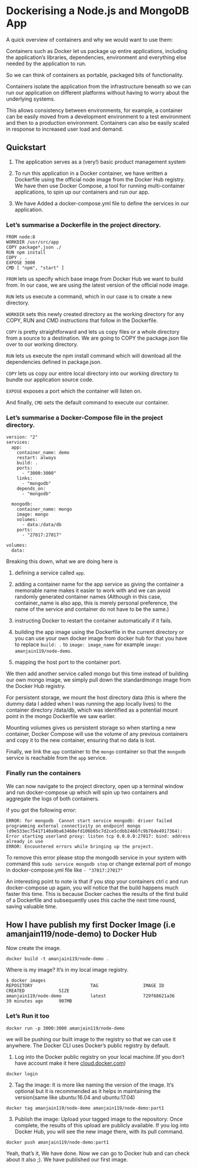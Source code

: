 # Dockerising a Node.js and MongoDB App

A quick overview of containers and why we would want to use them:

Containers such as Docker let us package up entire applications, including the application’s libraries, dependencies, environment and everything else needed by the application to run.

So we can think of containers as portable, packaged bits of functionality.

Containers isolate the application from the infrastructure beneath so we can run our application on different platforms without having to worry about the underlying systems.

This allows consistency between environments, for example, a container can be easily moved from a development environment to a test environment and then to a production environment. Containers can also be easily scaled in response to increased user load and demand.

## Quickstart

1. The application serves as a (very!) basic product management system

2. To run this application in a Docker container, we have written a Dockerfile using the official node image from the Docker Hub registry. We have then use Docker Compose, a tool for running multi-container applications, to spin up our containers and run our app.

3. We have Added a docker-compose.yml file to define the services in our application.

### Let’s summarise a Dockerfile in the project directory.

```
FROM node:8
WORKDIR /usr/src/app
COPY package*.json ./
RUN npm install
COPY . .
EXPOSE 3000
CMD [ "npm", "start" ]
```

`FROM` lets us specify which base image from Docker Hub we want to build from. In our case, we are using the latest version of the official node image.

`RUN` lets us execute a command, which in our case is to create a new directory.

`WORKDIR` sets this newly created directory as the working directory for any COPY, RUN and CMD instructions that follow in the Dockerfile.

`COPY` is pretty straightforward and lets us copy files or a whole directory from a source to a destination. We are going to COPY the package.json file over to our working directory.

`RUN` lets us execute the npm install command which will download all the dependencies defined in package.json.

`COPY` lets us copy our entire local directory into our working directory to bundle our application source code.

`EXPOSE` exposes a port which the container will listen on.

And finally, `CMD` sets the default command to execute our container.

### Let’s summarise a Docker-Compose file in the project directory.

```
version: "2"
services:
  app:
    container_name: demo
    restart: always
    build: .
    ports:
      - "3000:3000"
    links:
      - "mongodb"
    depends_on:
      - "mongodb"
      
  mongodb:
    container_name: mongo
    image: mongo
    volumes:
      - data:/data/db
    ports:
      - "27017:27017"

volumes:
  data:
```

Breaking this down, what we are doing here is

1. defining a service called `app`.

2. adding a container name for the app service as giving the container a memorable name makes it easier to work with and we can avoid randomly generated container names (Although in this case, container_name is also app, this is merely personal preference, the name of the service and container do not have to be the same.)

3. instructing Docker to restart the container automatically if it fails.

4. building the app image using the Dockerfile in the current directory or you can use your own docker image from docker hub for that you have to replace `build: .` to `image: image_name` for example `image: amanjain119/node-demo`.

5. mapping the host port to the container port.

We then add another service called mongo but this time instead of building our own mongo image, we simply pull down the standardmongo image from the Docker Hub registry.

For persistent storage, we mount the host directory data (this is where the dummy data I added when I was running the app locally lives) to the container directory /data/db, which was identified as a potential mount point in the mongo Dockerfile we saw earlier.

Mounting volumes gives us persistent storage so when starting a new container, Docker Compose will use the volume of any previous containers and copy it to the new container, ensuring that no data is lost.

Finally, we link the `app` container to the `mongo` container so that the `mongodb` service is reachable from the `app` service.


### Finally run the containers 

We can now navigate to the project directory, open up a terminal window and run docker-compose up which will spin up two containers and aggregate the logs of both containers.

if you got the following error:
```
ERROR: for mongodb  Cannot start service mongodb: driver failed programming external connectivity on endpoint mongo (d9e533ec75417140a9ba63468efd106b65c7d2ce5cdbb2466fc9b76de4917364): Error starting userland proxy: listen tcp 0.0.0.0:27017: bind: address already in use
ERROR: Encountered errors while bringing up the project.
```

To remove this error please stop the mongodb service in your system with command this `sudo service mongodb stop` or change external port of mongo in docker-compose.yml file like `- "37017:27017"`

An interesting point to note is that if you stop your containers ctrl c and run docker-compose up again, you will notice that the build happens much faster this time. This is because Docker caches the results of the first build of a Dockerfile and subsequently uses this cache the next time round, saving valuable time.


## How I have publish my first Docker Image (i.e amanjain119/node-demo) to Docker Hub

Now create the image.

`docker build -t amanjain119/node-demo .`

Where is my image? It’s in my local image registry.

```
$ docker images
REPOSITORY                      TAG                 IMAGE ID            CREATED             SIZE
amanjain119/node-demo           latest              729f68621a36        39 minutes ago      907MB
```

### Let’s Run it too

`docker run -p 3000:3000 amanjain119/node-demo`

we will be pushing our built image to the registry so that we can use it anywhere. The Docker CLI uses Docker’s public registry by default.

1. Log into the Docker public registry on your local machine.(If you don’t have account make it here [cloud.docker.com](https://cloud.docker.com))

`docker login`

2. Tag the image: It is more like naming the version of the image. It’s optional but it is recommended as it helps in maintaining the version(same like ubuntu:16.04 and ubuntu:17.04)

`docker tag amanjain119/node-demo amanjain119/node-demo:part1`

3. Publish the image: Upload your tagged image to the repository: Once complete, the results of this upload are publicly available. If you log into Docker Hub, you will see the new image there, with its pull command.

`docker push amanjain119/node-demo:part1`

Yeah, that’s it, We have done. Now we can go to Docker hub and can check about it also ;). We have published our first image.


